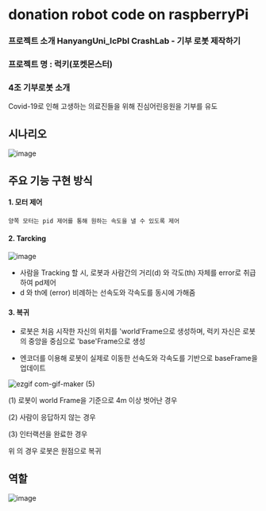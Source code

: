 # donation robot code on raspberryPi

### 프로젝트 소개 HanyangUni_IcPbl CrashLab - 기부 로봇 제작하기
                
                
                
### 프로젝트 명 : 럭키(포켓몬스터)




### 4조 기부로봇 소개

  Covid-19로 인해 고생하는 의료진들을 위해 진심어린응원을 기부를 유도
  
  

## 시나리오
![image](https://user-images.githubusercontent.com/70446214/103131597-ba7a5800-46e4-11eb-9454-8bc153989066.png)

## 주요 기능 구현 방식

#### 1. 모터 제어 
    양쪽 모터는 pid 제어를 통해 원하는 속도을 낼 수 있도록 제어

#### 2. Tarcking

![image](https://user-images.githubusercontent.com/70446214/103130856-c3b5f580-46e1-11eb-8ced-a4112b7903e4.png)

- 사람을 Tracking 할 시, 로봇과 사람간의 거리(d) 와 각도(th) 자체를 error로 취급하여
  pd제어
- d 와 th에 (error) 비례하는 선속도와 각속도를 동시에 가해줌

#### 3. 복귀

- 로봇은 처음 시작한 자신의 위치를 'world'Frame으로 생성하며, 럭키 자신은
로봇의 중앙을 중심으로 'base'Frame으로 생성

- 엔코더를 이용해 로봇이 실제로 이동한 선속도와 각속도를 기반으로 baseFrame을 업데이트

![ezgif com-gif-maker (5)](https://user-images.githubusercontent.com/70446214/103131682-10e79680-46e5-11eb-95bb-ccb9fd45daa6.gif)

(1) 로봇이 world Frame을 기준으로 4m 이상 벗어난 경우

(2) 사람이 응답하지 않는 경우

(3) 인터랙션을 완료한 경우

위 의 경우 로봇은 원점으로 복귀

## 역할

![image](https://user-images.githubusercontent.com/70446214/103132389-b996f580-46e7-11eb-92e8-fd66c3b71222.png)



